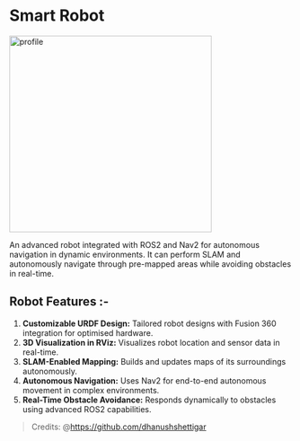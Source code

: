 # Smart Robot

<img src="https://github.com/user-attachments/assets/1bf850c3-c3b2-4c3c-aa50-289c7696aa13" alt="profile" width="360" height="350">

An advanced robot integrated with ROS2 and Nav2 for autonomous navigation in dynamic environments. It can perform SLAM and autonomously navigate through pre-mapped areas while avoiding obstacles in real-time.

## **Robot Features :-**
1. **Customizable URDF Design:** Tailored robot designs with Fusion 360 integration for optimised hardware. 
2. **3D Visualization in RViz:** Visualizes robot location and sensor data in real-time.
3. **SLAM-Enabled Mapping:** Builds and updates maps of its surroundings autonomously.
4. **Autonomous Navigation:** Uses Nav2 for end-to-end autonomous movement in complex environments.
5. **Real-Time Obstacle Avoidance:** Responds dynamically to obstacles using advanced ROS2 capabilities.

> Credits: @https://github.com/dhanushshettigar
